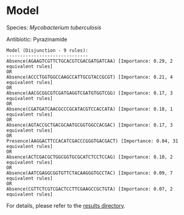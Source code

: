 
# Model

Species: *Mycobacterium tuberculosis*

Antibiotic: Pyrazinamide

```
Model (Disjunction - 9 rules):
------------------------------
Absence(AGAAGTCGTTCTGCACGTCGACGATGATCAA) [Importance: 0.29, 2 equivalent rules]
OR
Absence(ACCCTGGTGGCCAAGCCATTGCGTACCGCGT) [Importance: 0.21, 4 equivalent rules]
OR
Absence(AACGCGGCGTCGATGAGGTCGATGTGGTCGG) [Importance: 0.17, 3 equivalent rules]
OR
Absence(CGATGATCAACGCCCGCATACGTCCACCATA) [Importance: 0.18, 1 equivalent rules]
OR
Absence(AGTACCGCTGACGCAATGCGGTGGCCACGAC) [Importance: 0.17, 3 equivalent rules]
OR
Presence(AAGGACTTCCACATCGACCCGGGTGACGACT) [Importance: 0.04, 31 equivalent rules]
OR
Absence(ACTCGACGCTGGCGGTGCGCATCTCCTCCAG) [Importance: 0.10, 2 equivalent rules]
OR
Absence(AATCGAGGCGGTGTTCTACAAGGGTGCCTAC) [Importance: 0.09, 7 equivalent rules]
OR
Absence(CGTTCTCGTCGACTCCTTCGAAGCCGCTGTA) [Importance: 0.07, 2 equivalent rules]

```

For details, please refer to the [results directory](../../../../../results/scm_b/mycobacterium%20tuberculosis/pyrazinamide/repeat_7/).

